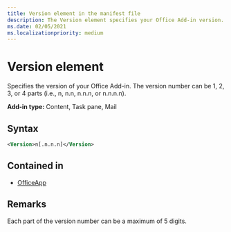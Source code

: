 ```yaml
---
title: Version element in the manifest file
description: The Version element specifies your Office Add-in version.
ms.date: 02/05/2021
ms.localizationpriority: medium
---
```


# Version element

Specifies the version of your Office Add-in. The version number can be 1, 2, 3, or 4 parts (i.e., n, n.n, n.n.n, or n.n.n.n).

**Add-in type:** Content, Task pane, Mail

## Syntax

```XML
<Version>n[.n.n.n]</Version>
```

## Contained in

- [OfficeApp](officeapp.md)

## Remarks

Each part of the version number can be a maximum of 5 digits.
